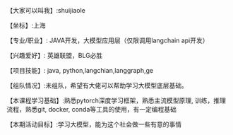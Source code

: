 【大家可以叫我】:shuijiaole

【坐标】:上海

【专业/职业】: JAVA开发，大模型应用层（仅限调用langchain api开发）

【兴趣爱好】: 英雄联盟，BLG必胜

【项目技能】: java, python,langchian,langgraph,ge

【组队情况】:未组队，希望有大佬可以帮助学习大模型底层基础。

【本课程学习基础】:熟悉pytorch深度学习框架，熟悉主流模型原理, 训练，推理流程，熟悉git, docker, conda等工具的使用，有一定编程基础

【本期活动目标】:学习大模型，能为这个社会做一些有意的事情